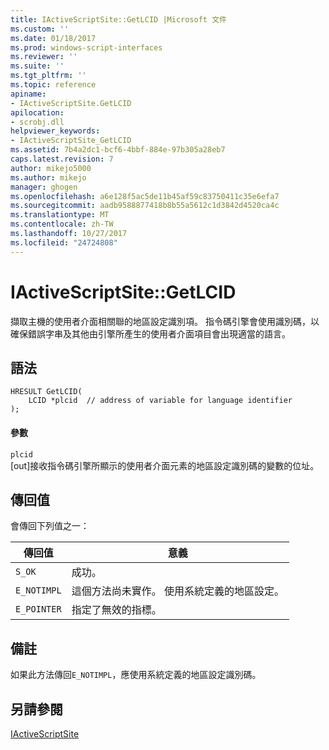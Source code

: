 ```yaml
---
title: IActiveScriptSite::GetLCID |Microsoft 文件
ms.custom: ''
ms.date: 01/18/2017
ms.prod: windows-script-interfaces
ms.reviewer: ''
ms.suite: ''
ms.tgt_pltfrm: ''
ms.topic: reference
apiname:
- IActiveScriptSite.GetLCID
apilocation:
- scrobj.dll
helpviewer_keywords:
- IActiveScriptSite_GetLCID
ms.assetid: 7b4a2dc1-bcf6-4bbf-884e-97b305a28eb7
caps.latest.revision: 7
author: mikejo5000
ms.author: mikejo
manager: ghogen
ms.openlocfilehash: a6e128f5ac5de11b45af59c83750411c35e6efa7
ms.sourcegitcommit: aadb9588877418b8b55a5612c1d3842d4520ca4c
ms.translationtype: MT
ms.contentlocale: zh-TW
ms.lasthandoff: 10/27/2017
ms.locfileid: "24724808"
---
```

# <a name="iactivescriptsitegetlcid"></a>IActiveScriptSite::GetLCID
擷取主機的使用者介面相關聯的地區設定識別項。 指令碼引擎會使用識別碼，以確保錯誤字串及其他由引擎所產生的使用者介面項目會出現適當的語言。  
  
## <a name="syntax"></a>語法  
  
```  
HRESULT GetLCID(  
    LCID *plcid  // address of variable for language identifier  
);  
```  
  
#### <a name="parameters"></a>參數  
 `plcid`  
 [out]接收指令碼引擎所顯示的使用者介面元素的地區設定識別碼的變數的位址。  
  
## <a name="return-value"></a>傳回值  
 會傳回下列值之一：  
  
|傳回值|意義|  
|------------------|-------------|  
|`S_OK`|成功。|  
|`E_NOTIMPL`|這個方法尚未實作。 使用系統定義的地區設定。|  
|`E_POINTER`|指定了無效的指標。|  
  
## <a name="remarks"></a>備註  
 如果此方法傳回`E_NOTIMPL`，應使用系統定義的地區設定識別碼。  
  
## <a name="see-also"></a>另請參閱  
 [IActiveScriptSite](../../winscript/reference/iactivescriptsite.md)